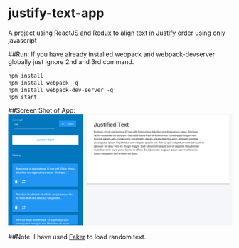 # justify-text-app
A project using ReactJS and Redux to align text in Justify order using only javascript

##Run:
If you have already installed webpack and webpack-devserver globally just ignore 2nd and 3rd command.
```
npm install
npm install webpack -g
npm install webpack-dev-server -g
npm start
```
##Screen Shot of App:
![Task Manager](https://raw.githubusercontent.com/rbrahul/justify-text-app/master/src/images/screen-shot-justify-text.png "Text Justify Application developed with  ReactJS and Javascript")

##Note: 
I have used [Faker](https://github.com/marak/Faker.js) to load random text.
